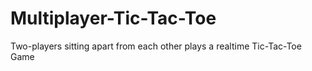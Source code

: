 # Multiplayer-Tic-Tac-Toe
 Two-players sitting apart from each other plays a realtime Tic-Tac-Toe Game
